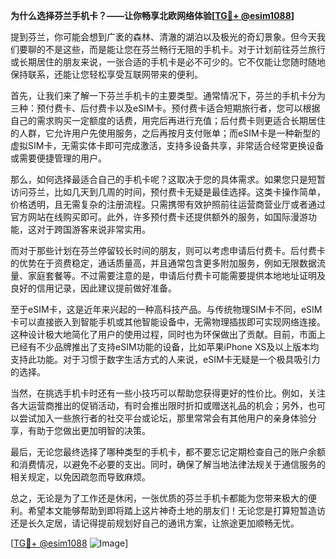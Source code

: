 **为什么选择芬兰手机卡？——让你畅享北欧网络体验[[TG💪+ @esim1088](https://t.me/s/esim1088)]**

提到芬兰，你可能会想到广袤的森林、清澈的湖泊以及极光的奇幻景象。但今天我们要聊的不是这些，而是能让您在芬兰畅行无阻的手机卡。对于计划前往芬兰旅行或长期居住的朋友来说，一张合适的手机卡是必不可少的。它不仅能让您随时随地保持联系，还能让您轻松享受互联网带来的便利。

首先，让我们来了解一下芬兰手机卡的主要类型。通常情况下，芬兰的手机卡分为三种：预付费卡、后付费卡以及eSIM卡。预付费卡适合短期旅行者，您可以根据自己的需求购买一定额度的话费，用完后再进行充值；后付费卡则更适合长期居住的人群，它允许用户先使用服务，之后再按月支付账单；而eSIM卡是一种新型的虚拟SIM卡，无需实体卡即可完成激活，支持多设备共享，非常适合经常更换设备或需要便捷管理的用户。

那么，如何选择最适合自己的手机卡呢？这取决于您的具体需求。如果您只是短暂访问芬兰，比如几天到几周的时间，预付费卡无疑是最佳选择。这类卡操作简单，价格透明，且无需复杂的注册流程。只需携带有效护照前往运营商营业厅或者通过官方网站在线购买即可。此外，许多预付费卡还提供额外的服务，如国际漫游功能，这对于跨国游客来说非常实用。

而对于那些计划在芬兰停留较长时间的朋友，则可以考虑申请后付费卡。后付费卡的优势在于资费稳定，通话质量高，并且通常包含更多附加服务，例如无限数据流量、家庭套餐等。不过需要注意的是，申请后付费卡可能需要提供本地地址证明及良好的信用记录，因此建议提前做好准备。

至于eSIM卡，这是近年来兴起的一种高科技产品。与传统物理SIM卡不同，eSIM卡可以直接嵌入到智能手机或其他智能设备中，无需物理插拔即可实现网络连接。这种设计极大地简化了用户的使用过程，同时也为环保做出了贡献。目前，市面上已经有不少品牌推出了支持eSIM功能的设备，比如苹果iPhone XS及以上版本均支持此功能。对于习惯于数字生活方式的人来说，eSIM卡无疑是一个极具吸引力的选择。

当然，在挑选手机卡时还有一些小技巧可以帮助您获得更好的性价比。例如，关注各大运营商推出的促销活动，有时会推出限时折扣或赠送礼品的机会；另外，也可以尝试加入一些旅行者的社交平台或论坛，那里常常会有其他用户的亲身体验分享，有助于您做出更加明智的决策。

最后，无论您最终选择了哪种类型的手机卡，都不要忘记定期检查自己的账户余额和消费情况，以避免不必要的支出。同时，确保了解当地法律法规关于通信服务的相关规定，以免因疏忽而导致麻烦。

总之，无论是为了工作还是休闲，一张优质的芬兰手机卡都能为您带来极大的便利。希望本文能够帮助到即将踏上这片神奇土地的朋友们！无论您是打算短暂造访还是长久定居，请记得提前规划好自己的通讯方案，让旅途更加顺畅无忧。

[[TG💪+ @esim1088](https://t.me/s/esim1088) ![Image](https://i.postimg.cc/4NQfJmqS/Snipaste-2025-05-13-00-14-12.png)]